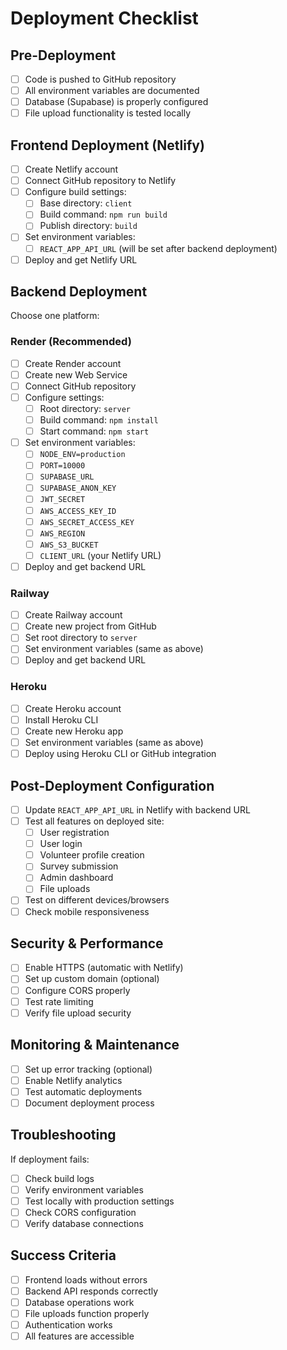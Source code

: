 # Deployment Checklist

## Pre-Deployment
- [ ] Code is pushed to GitHub repository
- [ ] All environment variables are documented
- [ ] Database (Supabase) is properly configured
- [ ] File upload functionality is tested locally

## Frontend Deployment (Netlify)
- [ ] Create Netlify account
- [ ] Connect GitHub repository to Netlify
- [ ] Configure build settings:
  - [ ] Base directory: `client`
  - [ ] Build command: `npm run build`
  - [ ] Publish directory: `build`
- [ ] Set environment variables:
  - [ ] `REACT_APP_API_URL` (will be set after backend deployment)
- [ ] Deploy and get Netlify URL

## Backend Deployment
Choose one platform:

### Render (Recommended)
- [ ] Create Render account
- [ ] Create new Web Service
- [ ] Connect GitHub repository
- [ ] Configure settings:
  - [ ] Root directory: `server`
  - [ ] Build command: `npm install`
  - [ ] Start command: `npm start`
- [ ] Set environment variables:
  - [ ] `NODE_ENV=production`
  - [ ] `PORT=10000`
  - [ ] `SUPABASE_URL`
  - [ ] `SUPABASE_ANON_KEY`
  - [ ] `JWT_SECRET`
  - [ ] `AWS_ACCESS_KEY_ID`
  - [ ] `AWS_SECRET_ACCESS_KEY`
  - [ ] `AWS_REGION`
  - [ ] `AWS_S3_BUCKET`
  - [ ] `CLIENT_URL` (your Netlify URL)
- [ ] Deploy and get backend URL

### Railway
- [ ] Create Railway account
- [ ] Create new project from GitHub
- [ ] Set root directory to `server`
- [ ] Set environment variables (same as above)
- [ ] Deploy and get backend URL

### Heroku
- [ ] Create Heroku account
- [ ] Install Heroku CLI
- [ ] Create new Heroku app
- [ ] Set environment variables (same as above)
- [ ] Deploy using Heroku CLI or GitHub integration

## Post-Deployment Configuration
- [ ] Update `REACT_APP_API_URL` in Netlify with backend URL
- [ ] Test all features on deployed site:
  - [ ] User registration
  - [ ] User login
  - [ ] Volunteer profile creation
  - [ ] Survey submission
  - [ ] Admin dashboard
  - [ ] File uploads
- [ ] Test on different devices/browsers
- [ ] Check mobile responsiveness

## Security & Performance
- [ ] Enable HTTPS (automatic with Netlify)
- [ ] Set up custom domain (optional)
- [ ] Configure CORS properly
- [ ] Test rate limiting
- [ ] Verify file upload security

## Monitoring & Maintenance
- [ ] Set up error tracking (optional)
- [ ] Enable Netlify analytics
- [ ] Test automatic deployments
- [ ] Document deployment process

## Troubleshooting
If deployment fails:
- [ ] Check build logs
- [ ] Verify environment variables
- [ ] Test locally with production settings
- [ ] Check CORS configuration
- [ ] Verify database connections

## Success Criteria
- [ ] Frontend loads without errors
- [ ] Backend API responds correctly
- [ ] Database operations work
- [ ] File uploads function properly
- [ ] Authentication works
- [ ] All features are accessible 